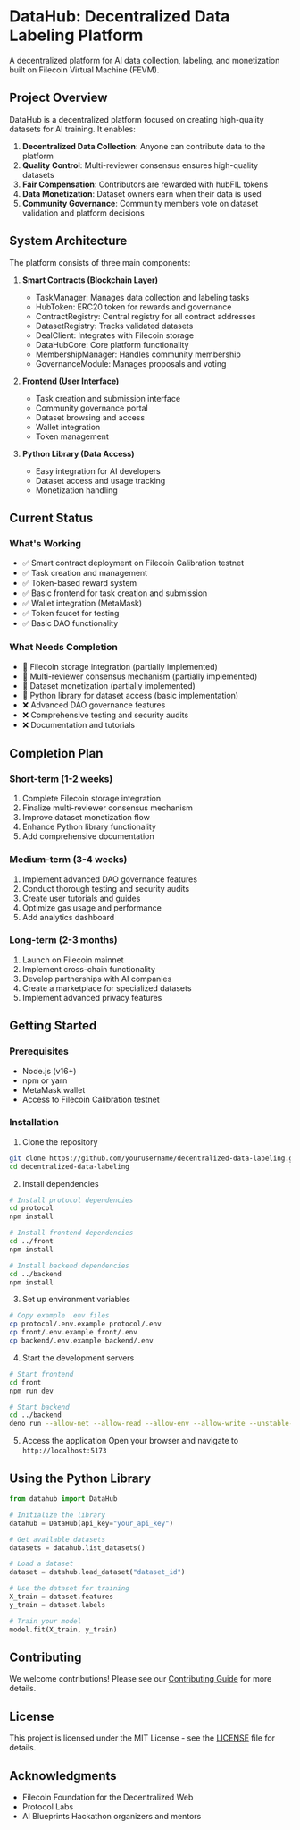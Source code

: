 # DataHub: Decentralized Data Labeling Platform

A decentralized platform for AI data collection, labeling, and monetization built on Filecoin Virtual Machine (FEVM).

## Project Overview

DataHub is a decentralized platform focused on creating high-quality datasets for AI training. It enables:

1. **Decentralized Data Collection**: Anyone can contribute data to the platform
2. **Quality Control**: Multi-reviewer consensus ensures high-quality datasets
3. **Fair Compensation**: Contributors are rewarded with hubFIL tokens
4. **Data Monetization**: Dataset owners earn when their data is used
5. **Community Governance**: Community members vote on dataset validation and platform decisions

## System Architecture

The platform consists of three main components:

1. **Smart Contracts (Blockchain Layer)**
   - TaskManager: Manages data collection and labeling tasks
   - HubToken: ERC20 token for rewards and governance
   - ContractRegistry: Central registry for all contract addresses
   - DatasetRegistry: Tracks validated datasets
   - DealClient: Integrates with Filecoin storage
   - DataHubCore: Core platform functionality
   - MembershipManager: Handles community membership
   - GovernanceModule: Manages proposals and voting

2. **Frontend (User Interface)**
   - Task creation and submission interface
   - Community governance portal
   - Dataset browsing and access
   - Wallet integration
   - Token management

3. **Python Library (Data Access)**
   - Easy integration for AI developers
   - Dataset access and usage tracking
   - Monetization handling

## Current Status

### What's Working

- ✅ Smart contract deployment on Filecoin Calibration testnet
- ✅ Task creation and management
- ✅ Token-based reward system
- ✅ Basic frontend for task creation and submission
- ✅ Wallet integration (MetaMask)
- ✅ Token faucet for testing
- ✅ Basic DAO functionality

### What Needs Completion

- 🔄 Filecoin storage integration (partially implemented)
- 🔄 Multi-reviewer consensus mechanism (partially implemented)
- 🔄 Dataset monetization (partially implemented)
- 🔄 Python library for dataset access (basic implementation)
- ❌ Advanced DAO governance features
- ❌ Comprehensive testing and security audits
- ❌ Documentation and tutorials

## Completion Plan

### Short-term (1-2 weeks)
1. Complete Filecoin storage integration
2. Finalize multi-reviewer consensus mechanism
3. Improve dataset monetization flow
4. Enhance Python library functionality
5. Add comprehensive documentation

### Medium-term (3-4 weeks)
1. Implement advanced DAO governance features
2. Conduct thorough testing and security audits
3. Create user tutorials and guides
4. Optimize gas usage and performance
5. Add analytics dashboard

### Long-term (2-3 months)
1. Launch on Filecoin mainnet
2. Implement cross-chain functionality
3. Develop partnerships with AI companies
4. Create a marketplace for specialized datasets
5. Implement advanced privacy features

## Getting Started

### Prerequisites
- Node.js (v16+)
- npm or yarn
- MetaMask wallet
- Access to Filecoin Calibration testnet

### Installation

1. Clone the repository
```bash
git clone https://github.com/yourusername/decentralized-data-labeling.git
cd decentralized-data-labeling
```

2. Install dependencies
```bash
# Install protocol dependencies
cd protocol
npm install

# Install frontend dependencies
cd ../front
npm install

# Install backend dependencies
cd ../backend
npm install
```

3. Set up environment variables
```bash
# Copy example .env files
cp protocol/.env.example protocol/.env
cp front/.env.example front/.env
cp backend/.env.example backend/.env
```

4. Start the development servers
```bash
# Start frontend
cd front
npm run dev

# Start backend
cd ../backend
deno run --allow-net --allow-read --allow-env --allow-write --unstable-kv main.ts
```

5. Access the application
Open your browser and navigate to `http://localhost:5173`

## Using the Python Library

```python
from datahub import DataHub

# Initialize the library
datahub = DataHub(api_key="your_api_key")

# Get available datasets
datasets = datahub.list_datasets()

# Load a dataset
dataset = datahub.load_dataset("dataset_id")

# Use the dataset for training
X_train = dataset.features
y_train = dataset.labels

# Train your model
model.fit(X_train, y_train)
```

## Contributing

We welcome contributions! Please see our [Contributing Guide](CONTRIBUTING.md) for more details.

## License

This project is licensed under the MIT License - see the [LICENSE](LICENSE) file for details.

## Acknowledgments

- Filecoin Foundation for the Decentralized Web
- Protocol Labs
- AI Blueprints Hackathon organizers and mentors